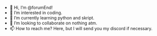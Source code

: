 - 👋 Hi, I’m @forumEnd!
- 👀 I’m interested in coding.
- 🌱 I’m currently learning python and skript.
- 💞️ I’m looking to collaborate on nothing atm.
- 📫 How to reach me? Here, but I will send you my discord if necessary.

